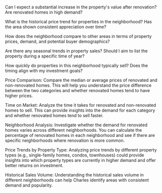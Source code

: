 
Can I expect a substantial increase in the property's value after renovation?
Are renovated homes in high demand?

What is the historical price trend for properties in the neighborhood? Has the area shown consistent appreciation over time?

How does the neighborhood compare to other areas in terms of property prices, demand, and potential buyer demographics?

Are there any seasonal trends in property sales? Should I aim to list the property during a specific time of year?

How quickly do properties in this neighborhood typically sell? Does the timing align with my investment goals?

Price Comparison: Compare the median or average prices of renovated and non-renovated homes. This will help you understand the price difference between the two categories and whether renovated homes tend to have higher prices.

Time on Market: Analyze the time it takes for renovated and non-renovated homes to sell. This can provide insights into the demand for each category and whether renovated homes tend to sell faster.

Neighborhood Analysis: Investigate whether the demand for renovated homes varies across different neighborhoods. You can calculate the percentage of renovated homes in each neighborhood and see if there are specific neighborhoods where renovation is more common.

Price Trends by Property Type: Analyzing price trends by different property types (e.g., single-family homes, condos, townhouses) could provide insights into which property types are currently in higher demand and offer better returns on investment.

Historical Sales Volume: Understanding the historical sales volume in different neighborhoods can help Charles identify areas with consistent demand and popularity.